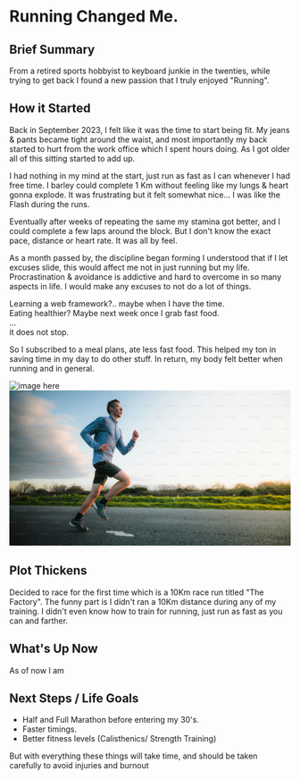 # Running Changed Me.


## Brief Summary

From a retired sports hobbyist to keyboard junkie in the twenties, while trying to get back I found a new passion that I truly enjoyed "Running".


## How it Started

Back in September 2023, I felt like it was the time to start being fit. My jeans & pants became tight around the waist, and most importantly my back started to hurt from the work office which I spent hours doing. As I got older all of this sitting started to add up.

I had nothing in my mind at the start, just run as fast as I can whenever I had free time. I barley could complete 1 Km without feeling like my lungs & heart gonna explode. It was frustrating but it felt somewhat nice... I was like the Flash during the runs.

Eventually after weeks of repeating the same my stamina got better, and I could complete a few laps around the block. But I don't know the exact pace, distance or heart rate. It was all by feel.

As a month passed by, the discipline began forming I understood that if I let excuses slide, this would affect me not in just running but my life. Procrastination & avoidance is addictive and hard to overcome in so many aspects in life. I would make any excuses to not do a lot of things.

Learning a  web framework?.. maybe when I have the time.  
Eating healthier? Maybe next week once I grab fast food.  
...   
it does not stop.

So I subscribed to a meal plans, ate less fast food. This helped my ton in saving time in my day to do other stuff. In return, my body felt better when running and in general.



![image here](https://i.insider.com/5a99a0527708e961ca2ec982?width=800&format=jpeg&auto=webp)
![image here](../../../public/images/running.jpeg)



## Plot Thickens

Decided to race for the first time which is a 10Km race run titled "The Factory". The funny part is I didn't ran a 10Km distance during any of my training. I didn't even know how to train for running, just run as fast as you can and farther.


<!-- See my the factory 10km race -->
<!-- will be different blog -->


## What's Up Now

As of now I am 


## Next Steps / Life Goals

- Half and Full Marathon before entering my 30's.
- Faster timings.
- Better fitness levels (Calisthenics/ Strength Training)

But with everything these things will take time, and should be taken carefully to avoid injuries and burnout